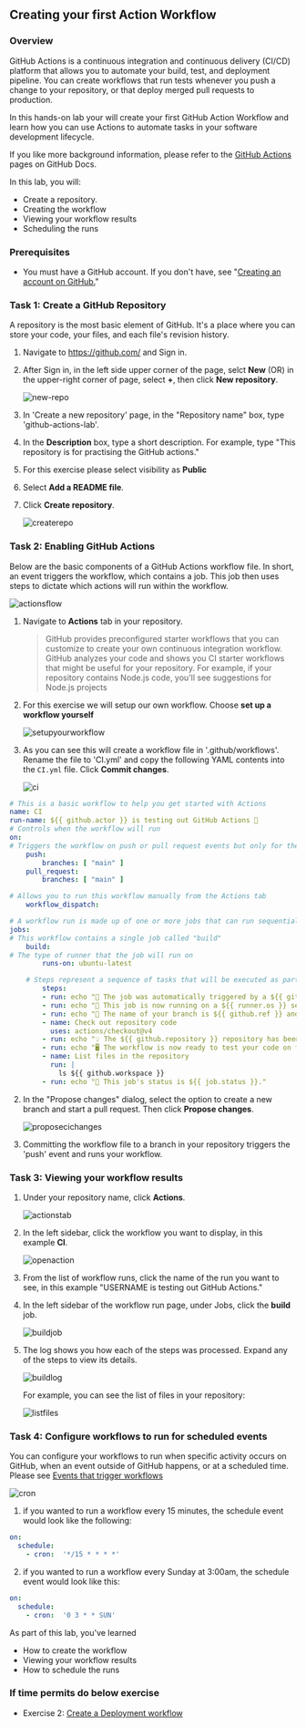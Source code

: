 ## Creating your first Action Workflow

### Overview
GitHub Actions is a continuous integration and continuous delivery (CI/CD) platform that allows you to automate your build, test, and deployment pipeline. You can create workflows that run tests whenever you push a change to your repository, or that deploy merged pull requests to production.

In this hands-on lab your will create your first GitHub Action Workflow and learn how you can use Actions to automate tasks in your software development lifecycle. 

If you like more background information, please refer to the [GitHub Actions](https://docs.github.com/en/actions/learn-github-actions/understanding-github-actions) pages on GitHub Docs.

In this lab, you will:

- Create a repository.
- Creating the workflow
- Viewing your workflow results
- Scheduling the runs


### Prerequisites

- You must have a GitHub account. If you don't have, see "[Creating an account on GitHub.](https://docs.github.com/en/get-started/start-your-journey/creating-an-account-on-github)"

### Task 1: Create a GitHub Repository

A repository is the most basic element of GitHub. It's a place where you can store your code, your files, and each file's revision history.

1. Navigate to https://github.com/ and Sign in.
1. After Sign in, in the left side upper corner of the page, selct **New** (OR) in the upper-right corner of  page, select **+**, then click **New repository**.

   ![new-repo](../images/create-repo-new.png)

1. In 'Create a new repository' page, in the "Repository name" box, type 'github-actions-lab'.

1. In the **Description** box, type a short description. For example, type "This repository is for practising the GitHub actions."

1. For this exercise please select visibility as **Public**

1. Select **Add a README file**.

1. Click **Create repository**.

     ![createrepo](../images/createrepo.png)


### Task 2: Enabling GitHub Actions

Below are the basic components of a GitHub Actions workflow file. 
In short, an event triggers the workflow, which contains a job. This job then uses steps to dictate which actions will run within the workflow. 

![actionsflow](../images/actionsflow.png)

1. Navigate to **Actions** tab in your repository.

   > GitHub provides preconfigured starter workflows that you can customize to create your own continuous integration workflow. GitHub analyzes your code and shows you CI starter workflows that might be useful for your repository. For example, if your repository contains Node.js code, you'll see suggestions for Node.js projects

1. For this exercise we will setup our own workflow. Choose **set up a workflow yourself**

    ![setupyourworkflow](../images/setupyourworkflow.png)

1. As you can see this will create a workflow file in '.github/workflows'. Rename the file to 'CI.yml'  and copy the following YAML contents into the `CI.yml` file. Click **Commit changes**.

     ![ci](../images/ci.png)

```YAML
# This is a basic workflow to help you get started with Actions
name: CI
run-name: ${{ github.actor }} is testing out GitHub Actions 🚀
# Controls when the workflow will run
on:
# Triggers the workflow on push or pull request events but only for the "main" branch
    push:
        branches: [ "main" ]
    pull_request:
        branches: [ "main" ]

# Allows you to run this workflow manually from the Actions tab
    workflow_dispatch:

# A workflow run is made up of one or more jobs that can run sequentially or in parallel
jobs:
# This workflow contains a single job called "build"
    build:
# The type of runner that the job will run on
        runs-on: ubuntu-latest

    # Steps represent a sequence of tasks that will be executed as part of the job
        steps:
        - run: echo "🎉 The job was automatically triggered by a ${{ github.event_name }} event."
        - run: echo "🐧 This job is now running on a ${{ runner.os }} server hosted by GitHub!"
        - run: echo "🔎 The name of your branch is ${{ github.ref }} and your repository is ${{ github.repository }}."
        - name: Check out repository code
          uses: actions/checkout@v4
        - run: echo "💡 The ${{ github.repository }} repository has been cloned to the runner."
        - run: echo "🖥️ The workflow is now ready to test your code on the runner."
        - name: List files in the repository
          run: |
            ls ${{ github.workspace }}
        - run: echo "🍏 This job's status is ${{ job.status }}."


```

    
2. In the "Propose changes" dialog, select the option to create a new branch and start a pull request. Then click  **Propose changes**.
    
    ![proposecichanges](../images/proposecichanges.png)


3. Committing the workflow file to a branch in your repository triggers the 'push' event and runs your workflow.



### Task 3: Viewing your workflow results

1. Under your repository name, click **Actions**.

    ![actionstab](../images/actionstab.png)

1. In the left sidebar, click the workflow you want to display, in this example **CI**.
    
    ![openaction](../images/openaction.png)

1. From the list of workflow runs, click the name of the run you want to see, in this example "USERNAME is testing out GitHub Actions."

1. In the left sidebar of the workflow run page, under Jobs, click the **build** job.
    
     ![buildjob](../images/buildjob.png)

1. The log shows you how each of the steps was processed. Expand any of the steps to view its details.
     
     ![buildlog](../images/buildlog.png)

    For example, you can see the list of files in your repository:
     
     ![listfiles](../images/listfiles.png)


### Task 4: Configure workflows to run for scheduled events

You can configure your workflows to run when specific activity occurs on GitHub, when an event outside of GitHub happens, or at a scheduled time. Please see [Events that trigger workflows](https://docs.github.com/en/actions/using-workflows/events-that-trigger-workflows)

![cron](../images/cron.png)

1.  if you wanted to run a workflow every 15 minutes, the schedule event would look like the following:

```yaml
on:
  schedule:
    - cron:  '*/15 * * * *'
```
2. if you wanted to run a workflow every Sunday at 3:00am, the schedule event would look like this:

```yaml
on:
  schedule:
    - cron:  '0 3 * * SUN'
```

As part of this lab, you've learned

- How to create the workflow
- Viewing your workflow results
- How to schedule the runs



### If time permits do below exercise

- Exercise 2: [Create a Deployment workflow](/labs/deploymentworkflow.md)